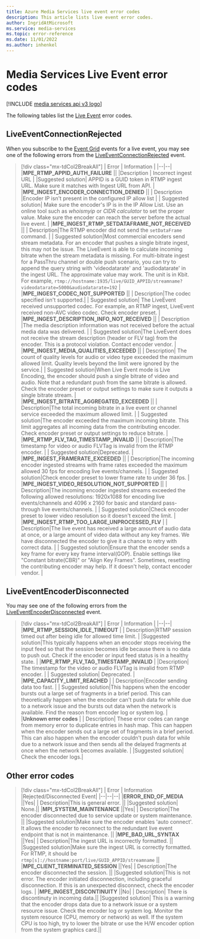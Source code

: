```yaml
---
title: Azure Media Services live event error codes
description: This article lists live event error codes.
author: IngridAtMicrosoft
ms.service: media-services
ms.topic: error-reference
ms.date: 11/01/2022
ms.author: inhenkel
---
```


# Media Services Live Event error codes

[!INCLUDE [media services api v3 logo](./includes/v3-hr.md)]

The following tables list the [Live Event](live-event-concept.md) error codes.

## LiveEventConnectionRejected

When you subscribe to the [Event Grid](/azure/event-grid/) events for a
live event, you may see one of the following errors from the
[LiveEventConnectionRejected](monitoring/media-services-event-schemas.md#liveeventconnectionrejected)
event.
> [!div class="mx-tdCol2BreakAll"]
>| Error | Information |
>|--|--|
>|**MPE_RTMP_APPID_AUTH_FAILURE** ||
>|Description | Incorrect ingest URL |
>|Suggested solution| APPID is a GUID token in RTMP ingest URL. Make sure it matches with Ingest URL from API. |
>|**MPE_INGEST_ENCODER_CONNECTION_DENIED** ||
>| Description |Encoder IP isn't present in the configured IP allow list |
>| Suggested solution| Make sure the encoder's IP is in the IP Allow List. Use an online tool such as *whoismyip* or *CIDR calculator* to set the proper value.  Make sure the encoder can reach the server before the actual live event. |
>|**MPE_INGEST_RTMP_SETDATAFRAME_NOT_RECEIVED** ||
>| Description|The RTMP encoder did not send the `setDataFrame` command. |
>| Suggested solution|Most commercial encoders send stream metadata. For an encoder that pushes a single bitrate ingest, this may not be issue. The LiveEvent is able to calculate incoming bitrate when the stream metadata is missing.  For multi-bitrate ingest for a PassThru channel or double push scenario, you can try to append the query string with 'videodatarate' and 'audiodatarate' in the ingest URL. The approximate value may work. The unit is in Kbit. For example,  `rtmp://hostname:1935/live/GUID_APPID/streamname?videodatarate=5000&audiodatarate=192` |
>|**MPE_INGEST_CODEC_NOT_SUPPORTED** ||
>| Description|The codec specified isn't supported.|
>| Suggested solution| The LiveEvent received unsupported codec. For example, an RTMP ingest, LiveEvent received non-AVC video codec.  Check encoder preset. |
>|**MPE_INGEST_DESCRIPTION_INFO_NOT_RECEIVED** ||
>| Description |The media description information was not received before the actual media data was delivered. |
>| Suggested solution|The LiveEvent does not receive the stream description (header or FLV tag) from the encoder. This is a protocol violation. Contact encoder vendor. |
>|**MPE_INGEST_MEDIA_QUALITIES_EXCEEDED** ||
>| Description| The count of quality levels for audio or video type exceeded the maximum allowed limit. Quality levels beyond the limit were ignored by the service.|
>| Suggested solution|When Live Event mode is Live Encoding, the encoder should push a single bitrate of video and audio.  Note that a redundant push from the same bitrate is allowed. Check the encoder preset or output settings to make sure it outputs a single bitrate stream. |
>|**MPE_INGEST_BITRATE_AGGREGATED_EXCEEDED** ||
>| Description|The total incoming bitrate in a live event or channel service exceeded the maximum allowed limit. |
>| Suggested solution|The encoder exceeded the maximum incoming bitrate. This limit aggregates all incoming data from the contributing encoder. Check encoder preset or output settings to reduce bitrate. |
>|**MPE_RTMP_FLV_TAG_TIMESTAMP_INVALID** ||
>| Description|The timestamp for video or audio FLVTag is invalid from the RTMP encoder. |
>| Suggested solution|Deprecated. |
>|**MPE_INGEST_FRAMERATE_EXCEEDED** ||
>| Description|The incoming encoder ingested streams with frame rates exceeded the maximum allowed 30 fps for encoding live events/channels. |
>| Suggested solution|Check encoder preset to lower frame rate to under 36 fps. |
>|**MPE_INGEST_VIDEO_RESOLUTION_NOT_SUPPORTED** ||
>| Description|The incoming encoder ingested streams exceeded the following allowed resolutions: 1920x1088 for encoding live events/channels and 4096 x 2160 for basic and standard pass-through live events/channels. |
>| Suggested solution|Check encoder preset to lower video resolution so it doesn't exceed the limit. |
>|**MPE_INGEST_RTMP_TOO_LARGE_UNPROCESSED_FLV** |
>| Description|The live event has received a large amount of audio data at once, or a large amount of video data without any key frames. We have disconnected the encoder to give it a chance to retry with correct data. |
>| Suggested solution|Ensure that the encoder sends a key frame for every key frame interval(GOP).  Enable settings like "Constant bitrate(CBR)" or "Align Key Frames". Sometimes, resetting the contributing encoder may help. If it doesn't help, contact encoder vendor. |

## LiveEventEncoderDisconnected

You may see one of the following errors from the
[LiveEventEncoderDisconnected](monitoring/media-services-event-schemas.md\#liveeventencoderdisconnected)
event.

> [!div class="mx-tdCol2BreakAll"]
>| Error | Information |
>|--|--|
>|**MPE_RTMP_SESSION_IDLE_TIMEOUT** |
>| Description|RTMP session timed out after being idle for allowed time limit. |
>|Suggested solution|This typically happens when an encoder stops receiving the input feed so that the session becomes idle because there is no data to push out. Check if the encoder or input feed status is in a healthy state. |
>|**MPE_RTMP_FLV_TAG_TIMESTAMP_INVALID** |
>|Description| The timestamp for the video or audio FLVTag is invalid from RTMP encoder. |
>| Suggested solution| Deprecated. |
>|**MPE_CAPACITY_LIMIT_REACHED** |
>| Description|Encoder sending data too fast. |
>| Suggested solution|This happens when the encoder bursts out a large set of fragments in a brief period.  This can theoretically happen when the encoder can't push data for while due to a network issue and the bursts out data when the network is available. Find the reason from encoder log or system log. |
>|**Unknown error codes** |
>| Description| These error codes can range from memory error to duplicate entries in hash map. This can happen when the encoder sends out a large set of fragments in a brief period.  This can also happen when the encoder couldn't push data for while due to a network issue and then sends all the delayed fragments at once when the network becomes available. |
>|Suggested solution| Check the encoder logs.|

## Other error codes

> [!div class="mx-tdCol2BreakAll"]
>| Error | Information |Rejected/Disconnected Event|
>|--|--|--|
>|**ERROR_END_OF_MEDIA** ||Yes|
>| Description|This is general error. ||
>|Suggested solution| None.||
>|**MPI_SYSTEM_MAINTENANCE** ||Yes|
>| Description|The encoder disconnected due to service update or system maintenance. ||
>|Suggested solution|Make sure the encoder enables 'auto connect'. It allows the encoder to reconnect to the redundant live event endpoint that is not in maintenance. ||
>|**MPE_BAD_URL_SYNTAX** ||Yes|
>| Description|The ingest URL is incorrectly formatted. ||
>|Suggested solution|Make sure the ingest URL is correctly formatted. For RTMP, it should be `rtmp[s]://hostname:port/live/GUID_APPID/streamname` ||
>|**MPE_CLIENT_TERMINATED_SESSION** ||Yes|
>| Description|The encoder disconnected the session.  ||
>|Suggested solution|This is not error. The encoder initiated disconnection, including graceful disconnection. If this is an unexpected disconnect, check the encoder logs. |
>|**MPE_INGEST_DISCONTINUITY** ||No|
>| Description| There is discontinuty in incoming data.||
>|Suggested solution| This is a warning that the encoder drops data due to a network issue or a system resource issue. Check the encoder log or system log. Monitor the system resource (CPU, memory or network) as well. If the system CPU is too high, try to lower the bitrate or use the H/W encoder option from the system graphics card.||
